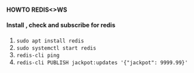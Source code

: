 #### HOWTO REDIS<>WS


#### Install , check and subscribe for redis
1. `sudo apt install redis`
2. `sudo systemctl start redis`
3. `redis-cli ping`
4. `redis-cli PUBLISH jackpot:updates '{"jackpot": 9999.99}'`


